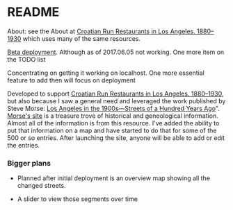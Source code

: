 # README
About: see the About at [Croatian Run Restaurants in Los Angeles. 1880&ndash;1930](https://stark-cove-20051.herokuapp.com/about) which uses many of the same resources.

[Beta deployment](https://stark-cove-20051.herokuapp.com/). Although as of 2017.06.05 not working. One more item on the TODO list

Concentrating on getting it working on localhost. One more essential feature to add then will focus on deployment

Developed to support [Croatian Run Restaurants in Los Angeles. 1880&ndash;1930](https://secure-shore-68966.herokuapp.com),
but also because I saw a general need and leveraged the work published by Steve Morse: [Los Angeles in the 1900s&mdash;Streets of a Hundred Years Ago](http://stevemorse.org/census/changes/LosAngelesChanges2.htm)". [Morse's site](http://stevemorse.org/) is a treasure trove of historical and geneological information. Almost all of the information is from this resource. I've added the ability to put that information on a map and have started to do that for some of the 500 or so entries. After launching the site, anyone will be able to add or edit the entries. 

### Bigger plans
- Planned after initial deployment is an overview map showing all the changed streets. 

- A slider to view those segments over time
 